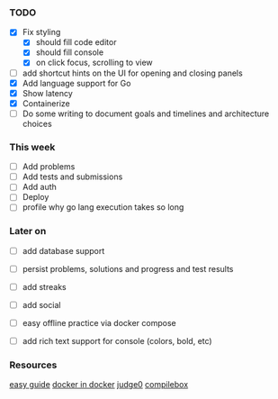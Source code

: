 ### TODO
- [X] Fix styling
  - [X] should fill code editor
  - [X] should fill console
  - [X] on click focus, scrolling to view
- [ ] add shortcut hints on the UI for opening and closing panels
- [X] Add language support for Go
- [X] Show latency
- [X] Containerize
- [ ] Do some writing to document goals and timelines and architecture choices

### This week
- [ ] Add problems
- [ ] Add tests and submissions
- [ ] Add auth
- [ ] Deploy
- [ ] profile why go lang execution takes so long

### Later on
- [ ] add database support
- [ ] persist problems, solutions and progress and test results 
- [ ] add streaks
- [ ] add social 
- [ ] easy offline practice via docker compose
- [ ] add rich text support for console (colors, bold, etc)


### Resources
[easy guide](https://dev.to/acoh3n/lets-build-a-code-execution-engine-4kgi)
[docker in docker](https://medium.com/@blogs4devs/implementing-a-remote-code-execution-engine-from-scratch-4a765a3c7303)
[judge0](https://github.com/judge0/judge0)
[compilebox](https://github.com/remoteinterview/compilebox)